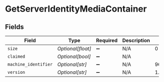 # GetServerIdentityMediaContainer


## Fields

| Field                                    | Type                                     | Required                                 | Description                              | Example                                  |
| ---------------------------------------- | ---------------------------------------- | ---------------------------------------- | ---------------------------------------- | ---------------------------------------- |
| `size`                                   | *Optional[float]*                        | :heavy_minus_sign:                       | N/A                                      | 0                                        |
| `claimed`                                | *Optional[bool]*                         | :heavy_minus_sign:                       | N/A                                      |                                          |
| `machine_identifier`                     | *Optional[str]*                          | :heavy_minus_sign:                       | N/A                                      | 96f2fe7a78c9dc1f16a16bedbe90f98149be16b4 |
| `version`                                | *Optional[str]*                          | :heavy_minus_sign:                       | N/A                                      | 1.31.3.6868-28fc46b27                    |